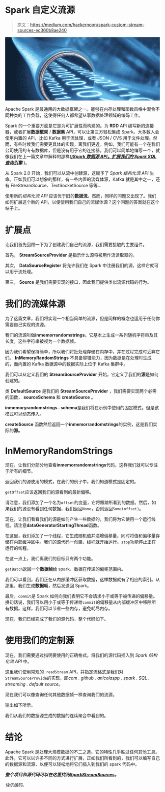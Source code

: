 # Spark 自定义流源

> 原文：<https://medium.com/hackernoon/spark-custom-stream-sources-ec360b8ae240>

![](img/9a2fc5a276a181e27ca670349f8e9676.png)

Apache Spark 是最通用的大数据框架之一。能够在内存处理和函数风格中混合不同种类的工作负载，这使得任何人都希望从事数据处理领域的编码工作。

Spark 的一个重要方面是它是为可扩展性而构建的。为 **RDD** API 编写新的连接器，或者扩展**数据框架** / **数据集** API，可以让第三方轻松集成 Spark。大多数人会使用内置的 API，比如 Kafka 用于流处理，或者 JSON / CVS 用于文件处理。然而，有些时候我们需要更具体的实现，离我们更近。例如，我们可能有一个在我们公司使用的专有数据库，但是没有用于它的连接器。我们可以简单地编写一个，就像我们在上一篇文章中解释的那样([***)Spark 数据源 API。扩展我们的 Spark SQL 查询引擎***](https://hackernoon.com/extending-our-spark-sql-query-engine-5f4a088de986) )。

从 Spark 2.0 开始，我们可以从流中创建源，这赋予了 *Spark 结构化流 API* 生命。正如我们可以想象的那样，有一些内置的流媒体源，Kafka 就是其中之一，还有 FileStreamSource、TextSocketSource 等等…

使用新的*结构化流 API* 应该优于旧的**数据流**。然而，同样的问题又出现了。我们如何扩展这个新的 API，以便使用我们自己的流媒体源？这个问题的答案就在这个帖子上。

# 扩展点

让我们首先回顾一下为了创建我们自己的流源，我们需要接触的主要组件。

首先， **StreamSourceProvider** 是指示什么源将被用作流读取器的。

其次， **DataSourceRegister** 将允许我们在 Spark 中注册我们的源，这样它就可以用于流处理。

第三， **Source** 是我们需要实现的接口，因此我们提供类似流源代码的行为。

# 我们的流媒体源

为了这篇文章，我们将实现一个相当简单的流源，但是同样的概念也适用于任何你需要自己实现的流源。

我们的流源叫做**inmemorrandomstrings**。它基本上生成一系列随机字符串及其长度，这些字符串被视为一个数据帧。

因为我们希望保持简单，所以我们将批处理存储在内存中，并在过程完成时丢弃它们。 **InMemoryRandomStrings** 不具备容错能力，因为数据是在处理时生成的，而内置的 Kafka 数据源中的数据实际上位于 Kafka 集群中。

我们可以从定义我们的 **StreamSourceProvider** 开始，它定义了我们的**源**是如何创建的。

类 **DefaultSource** 是我们的 **StreamSourceProvider** ，我们需要实现两个必需的函数， **sourceSchema** 和 **createSource** 。

**inmemoryrandomstrings . schema**是我们将在示例中使用的固定模式，但是该模式可以动态传入。

**createSource** 函数然后返回一个**inmemorrandomstrings**的实例，这是我们实际的**源。**

# InMemoryRandomStrings

现在，让我们分部分地查看**inmemorrandomstrings**代码，这样我们就可以专注于所有的细节。

返回我们的源使用的模式，在我们的例子中，我们知道模式是固定的。

`getOffset`应该返回我们的源看到的最新偏移。

请注意，我们添加了一个名为`offset`的变量，它将跟踪所看到的数据。然后，如果我们的源没有看到任何数据，我们返回`None`，否则返回`Some(offset)`。

现在，让我们看看我们的源是如何产生一些数据的，我们将为它使用一个运行线程。请注意**dataGeneratorStartingThread**函数。

在这里，我们添加了一个线程，它生成随机值并递增偏移量，同时将值和偏移量存储在内部缓冲区中。我们的源代码一创建，线程就开始运行。`stop`功能停止正在运行的线程。

在这一点上，我们离我们的目标只有两个功能。

`getBatch`返回一个**数据帧**给 spark，数据在传递的偏移范围内。

我们可以看到，我们正在从内部缓冲区获取数据，这样数据就有了相应的索引。从那里，我们生成**数据帧**，然后发送回 Spark。

最后，`commit`是 Spark 如何向我们表明它不会请求小于或等于被传递的偏移量。换句话说，我们可以用小于或等于传递给`commit`的偏移量从内部缓冲区中移除所有数据。这样，我们可以节省一些内存，避免耗尽内存。

现在，我们已经完成了我们的源代码，整个代码如下。

# 使用我们的定制源

现在，我们需要通过指明要使用的正确格式，将我们的源代码插入到 *Spark 结构化流 API* 中。

这里我们使用常规的`.readStream` API，并指定流格式是我们对`StreamSourceProvide`的实现，即*com . github . anicolaspp . spark . SQL . streaming . default source*。

现在我们可以像查询任何其他数据帧一样查询我们的流源。

输出如下所示。

我们从我们的数据源生成的数据的连续聚合中看到的。

# 结论

Apache Spark 是处理大规模数据的不二之选。它的特性几乎胜过任何其他工具。此外，它可以以许多不同的方式进行扩展，正如我们所看到的，我们可以编写自己的数据源和流源，以便可以轻松地将它们插入到我们的 spark 代码中。

***整个项目和源代码可以在这里找到***[***SparkStreamSources***](https://github.com/anicolaspp/SparkStreamSources)***。***

*快乐编码。*